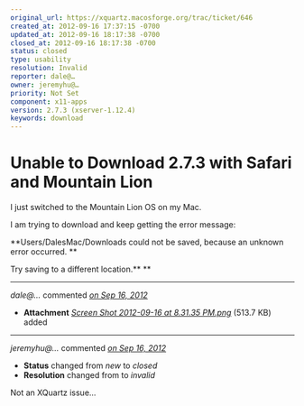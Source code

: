 ```yaml
---
original_url: https://xquartz.macosforge.org/trac/ticket/646
created_at: 2012-09-16 17:37:15 -0700
updated_at: 2012-09-16 18:17:38 -0700
closed_at: 2012-09-16 18:17:38 -0700
status: closed
type: usability
resolution: Invalid
reporter: dale@…
owner: jeremyhu@…
priority: Not Set
component: x11-apps
version: 2.7.3 (xserver-1.12.4)
keywords: download
---
```


Unable to Download 2.7.3 with Safari and Mountain Lion
======================================================


I just switched to the Mountain Lion OS on my Mac.

I am trying to download and keep getting the error message:

**Users/DalesMac/Downloads could not be saved, because an unknown error occurred.
**

Try saving to a different location.**
**


---

*dale@…* commented *[on Sep 16, 2012](https://xquartz.macosforge.org/trac/attachment/ticket/646/Screen%20Shot%202012-09-16%20at%208.31.35%20PM.png "September 16, 2012 at 5:37 PM PDT")*

-   **Attachment** *[Screen Shot 2012-09-16 at 8.31.35 PM.png](../attachment/ticket/646/Screen%20Shot%202012-09-16%20at%208.31.35%20PM.png)* (513.7 KB) added



---

*jeremyhu@…* commented *[on Sep 16, 2012](https://xquartz.macosforge.org/trac/ticket/646#comment:1 "September 16, 2012 at 6:17 PM PDT")*

-   **Status** changed from *new* to *closed*
-   **Resolution** changed from to *invalid*

Not an XQuartz issue...



